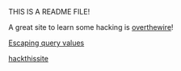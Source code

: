 THIS IS A README FILE!

A great site to learn some hacking is [overthewire](https://overthewire.org)!

[Escaping query values](https://github.com/mysqljs/mysql#escaping-query-values)

[hackthissite](https://www.hackthissite.org/)

